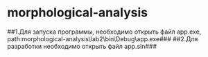 # morphological-analysis
##1.Для запуска программы, необходимо открыть файл app.exe, path:morphological-analysis\lab2\bin\Debug\app.exe###
##2.Для разработки необходимо открыть файл app.sln###
